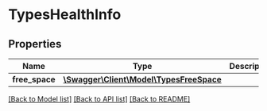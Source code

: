 # TypesHealthInfo

## Properties
Name | Type | Description | Notes
------------ | ------------- | ------------- | -------------
**free_space** | [**\Swagger\Client\Model\TypesFreeSpace**](TypesFreeSpace.md) |  | [optional] 

[[Back to Model list]](../../README.md#documentation-for-models) [[Back to API list]](../../README.md#documentation-for-api-endpoints) [[Back to README]](../../README.md)

